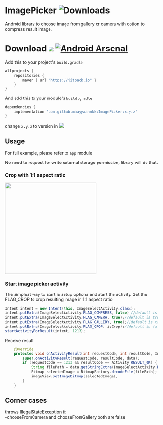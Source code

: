 # ImagePicker ![Downloads](https://jitpack.io/v/maayyaannkk/ImagePicker/month.svg)
Android library to choose image from gallery or camera with option to compress result image.

# Download [![](https://jitpack.io/v/maayyaannkk/ImagePicker.svg)](https://jitpack.io/#maayyaannkk/ImagePicker) [![Android Arsenal]( https://img.shields.io/badge/Android%20Arsenal-Image%20Picker%20and%20compression-green.svg?style=flat )]( https://android-arsenal.com/details/1/7055 )

Add this to your project's `build.gradle`

```groovy
allprojects {
    repositories {
        maven { url "https://jitpack.io" }
    }
}
```

And add this to your module's `build.gradle` 

```groovy
dependencies {
	implementation 'com.github.maayyaannkk:ImagePicker:x.y.z'
}
```

change `x.y.z` to version in [![](https://jitpack.io/v/maayyaannkk/ImagePicker.svg)](https://jitpack.io/#maayyaannkk/ImagePicker)

## Usage

For full example, please refer to `app` module

No need to request for write external storage permission, library will do that.
### Crop with 1:1 aspect ratio
<img src="https://github.com/maayyaannkk/ImagePicker/blob/master/sample.gif" width="300" />

### Start image picker activity

The simplest way to start is setup options and start the activity. Set the FLAG_CROP to crop resulting image in 1:1 aspect ratio
```java
Intent intent = new Intent(this, ImageSelectActivity.class);
intent.putExtra(ImageSelectActivity.FLAG_COMPRESS, false);//default is true
intent.putExtra(ImageSelectActivity.FLAG_CAMERA, true);//default is true
intent.putExtra(ImageSelectActivity.FLAG_GALLERY, true);//default is true
intent.putExtra(ImageSelectActivity.FLAG_CROP, isCrop);//default is false
startActivityForResult(intent, 1213);
```
Receive result
```java
    @Override
    protected void onActivityResult(int requestCode, int resultCode, Intent data) {
        super.onActivityResult(requestCode, resultCode, data);
        if (requestCode == 1213 && resultCode == Activity.RESULT_OK) {
            String filePath = data.getStringExtra(ImageSelectActivity.RESULT_FILE_PATH);
            Bitmap selectedImage = BitmapFactory.decodeFile(filePath);
            imageView.setImageBitmap(selectedImage);
        }
    }
```
## Corner cases
throws IllegalStateException if:  
  -chooseFromCamera and chooseFromGallery both are false
